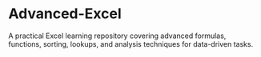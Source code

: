 # Advanced-Excel
A practical Excel learning repository covering advanced formulas, functions, sorting, lookups, and analysis techniques for data-driven tasks.
